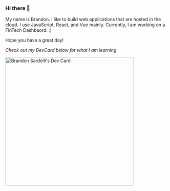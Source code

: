 ### Hi there 👋

My name is Brandon. I like to build web applications that are hosted in the cloud. I use JavaScript, React, and Vue mainly. Currently, I am working on a FinTech Dashbaord. :) 

Hope you have a great day!

*Check out my DevCard below for what I am learning*



<a href="https://app.daily.dev/bsardelli"><img src="https://api.daily.dev/devcards/ed9646d6497340a5961c72482ee8c9d8.png?r=02h" width="400" alt="Brandon Sardelli's Dev Card"/></a>

<!--
**Brandonsdevlife/brandonsdevlife** is a ✨ _special_ ✨ repository because its `README.md` (this file) appears on your GitHub profile.

Here are some ideas to get you started:

- 🔭 I’m currently working on ...
- 🌱 I’m currently learning ...
- 👯 I’m looking to collaborate on ...
- 🤔 I’m looking for help with ...
- 💬 Ask me about ...
- 📫 How to reach me: ...
- 😄 Pronouns: ...
- ⚡ Fun fact: ...
-->
